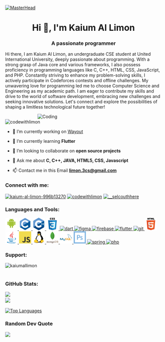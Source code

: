 [![MasterHead](https://1.bp.blogspot.com/-7A4WynwLsMw/XbBpCXG8fHI/AAAAAAAAMt4/uOa1bpLskYgrwGbllhSu2SDj_Mig8SXJQCLcBGAsYHQ/s1600/2000_600px.gif)](https://www.codewithlimon.github.io)

<h1 align="center">Hi 👋, I'm Kaium Al Limon</h1>
<h3 align="center">A passionate programmer</h3>




<p>Hi there, I am Kaium Al Limon, an undergraduate CSE student at United International University, deeply passionate about programming. With a strong grasp of Java core and various frameworks, I also possess proficiency in programming languages like C, C++, HTML, CSS, JavaScript, and PHP. Constantly striving to enhance my problem-solving skills, I actively participate in Codeforces contests and offline challenges. My unwavering love for programming led me to choose Computer Science and Engineering as my academic path. I am eager to contribute my skills and drive to the world of software development, embracing new challenges and seeking innovative solutions. Let's connect and explore the possibilities of shaping a limitless technological future together!</p>
<img align="right" alt="Coding" width="400" src="https://mir-s3-cdn-cf.behance.net/project_modules/max_1200/06f21a161921919.63cd7887d0a70.gif">

<p align="left"> <img src="https://komarev.com/ghpvc/?username=codewithlimon&label=Profile%20views&color=0e75b6&style=flat" alt="codewithlimon" /> </p>

- 🔭 I’m currently working on [Wayout](https://github.com/codewithLimon/AOOP-Project-Wayout)

- 🌱 I’m currently learning **Flutter**

- 👯 I’m looking to collaborate on **open source projects**

- 💬 Ask me about **C, C++, JAVA, HTML5, CSS, Javascript**

- 📫 Contact me in this Email **limon.3cs@gmail.com**

<h3 align="left">Connect with me:</h3>
<p align="left">
<a href="https://linkedin.com/in/kaium-al-limon-996b13270" target="blank"><img align="center" src="https://raw.githubusercontent.com/rahuldkjain/github-profile-readme-generator/master/src/images/icons/Social/linked-in-alt.svg" alt="kaium-al-limon-996b13270" height="30" width="40" /></a>
<a href="https://fb.com/codewithlimon" target="blank"><img align="center" src="https://raw.githubusercontent.com/rahuldkjain/github-profile-readme-generator/master/src/images/icons/Social/facebook.svg" alt="codewithlimon" height="30" width="40" /></a>
<a href="https://instagram.com/__selcouthhere" target="blank"><img align="center" src="https://raw.githubusercontent.com/rahuldkjain/github-profile-readme-generator/master/src/images/icons/Social/instagram.svg" alt="__selcouthhere" height="30" width="40" /></a>
</p>

<h3 align="left">Languages and Tools:</h3>
<p align="left"> <a href="https://developer.android.com" target="_blank" rel="noreferrer"> <img src="https://raw.githubusercontent.com/devicons/devicon/master/icons/android/android-original-wordmark.svg" alt="android" width="40" height="40"/> </a> <a href="https://www.cprogramming.com/" target="_blank" rel="noreferrer"> <img src="https://raw.githubusercontent.com/devicons/devicon/master/icons/c/c-original.svg" alt="c" width="40" height="40"/> </a> <a href="https://www.w3schools.com/cpp/" target="_blank" rel="noreferrer"> <img src="https://raw.githubusercontent.com/devicons/devicon/master/icons/cplusplus/cplusplus-original.svg" alt="cplusplus" width="40" height="40"/> </a> <a href="https://www.w3schools.com/css/" target="_blank" rel="noreferrer"> <img src="https://raw.githubusercontent.com/devicons/devicon/master/icons/css3/css3-original-wordmark.svg" alt="css3" width="40" height="40"/> </a> <a href="https://dart.dev" target="_blank" rel="noreferrer"> <img src="https://www.vectorlogo.zone/logos/dartlang/dartlang-icon.svg" alt="dart" width="40" height="40"/> </a> <a href="https://www.figma.com/" target="_blank" rel="noreferrer"> <img src="https://www.vectorlogo.zone/logos/figma/figma-icon.svg" alt="figma" width="40" height="40"/> </a> <a href="https://firebase.google.com/" target="_blank" rel="noreferrer"> <img src="https://www.vectorlogo.zone/logos/firebase/firebase-icon.svg" alt="firebase" width="40" height="40"/> </a> <a href="https://flutter.dev" target="_blank" rel="noreferrer"> <img src="https://www.vectorlogo.zone/logos/flutterio/flutterio-icon.svg" alt="flutter" width="40" height="40"/> </a> <a href="https://git-scm.com/" target="_blank" rel="noreferrer"> <img src="https://www.vectorlogo.zone/logos/git-scm/git-scm-icon.svg" alt="git" width="40" height="40"/> </a> <a href="https://www.w3.org/html/" target="_blank" rel="noreferrer"> <img src="https://raw.githubusercontent.com/devicons/devicon/master/icons/html5/html5-original-wordmark.svg" alt="html5" width="40" height="40"/> </a> <a href="https://www.java.com" target="_blank" rel="noreferrer"> <img src="https://raw.githubusercontent.com/devicons/devicon/master/icons/java/java-original.svg" alt="java" width="40" height="40"/> </a> <a href="https://developer.mozilla.org/en-US/docs/Web/JavaScript" target="_blank" rel="noreferrer"> <img src="https://raw.githubusercontent.com/devicons/devicon/master/icons/javascript/javascript-original.svg" alt="javascript" width="40" height="40"/> </a> <a href="https://www.linux.org/" target="_blank" rel="noreferrer"> <img src="https://raw.githubusercontent.com/devicons/devicon/master/icons/linux/linux-original.svg" alt="linux" width="40" height="40"/> </a> <a href="https://www.mongodb.com/" target="_blank" rel="noreferrer"> <img src="https://raw.githubusercontent.com/devicons/devicon/master/icons/mongodb/mongodb-original-wordmark.svg" alt="mongodb" width="40" height="40"/> </a> <a href="https://www.mysql.com/" target="_blank" rel="noreferrer"> <img src="https://raw.githubusercontent.com/devicons/devicon/master/icons/mysql/mysql-original-wordmark.svg" alt="mysql" width="40" height="40"/> </a> <a href="https://www.photoshop.com/en" target="_blank" rel="noreferrer"> <img src="https://raw.githubusercontent.com/devicons/devicon/master/icons/photoshop/photoshop-line.svg" alt="photoshop" width="40" height="40"/> </a> <a href="https://spring.io/" target="_blank" rel="noreferrer"> <img src="https://www.vectorlogo.zone/logos/springio/springio-icon.svg" alt="spring" width="40" height="40"/> </a> <a href="https://www.php.net/" target="_blank" rel="noreferrer"> <img src="https://www.vectorlogo.zone/logos/php/php-ar21.svg" alt="php" width="70" height="40"/> </a> </p>



<h3 align="left">Support:</h3>
<p><a href="https://ko-fi.com/kaiumallimon"> <img align="left" src="https://cdn.ko-fi.com/cdn/kofi3.png?v=3" height="50" width="210" alt="kaiumallimon" /></a></p><br><br>

<h3 align="left">GitHub Stats:</h3>

![](https://github-readme-stats.vercel.app/api?username=codewithLimon&theme=default&hide_border=false&include_all_commits=true&count_private=true)<br/>
![](https://github-readme-streak-stats.herokuapp.com/?user=codewithLimon&theme=default&hide_border=false)<br/>


<a href="https://github.com/codewithLimon" align="left"><img src="https://github-readme-stats.vercel.app/api/top-langs/?username=codewithLimon&langs_count=10&title_color=0891b2&text_color=ffffff&icon_color=0891b2&bg_color=1c1917&hide_border=true&locale=en&custom_title=Top%20%Languages" alt="Top Languages" /></a>



<h3 align="left"> Random Dev Quote</h3>

![](https://quotes-github-readme.vercel.app/api?type=vetical&theme=light)
